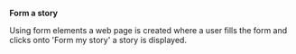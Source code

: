 
**********************Form a story**********************

Using form elements a web page is created where a user fills the form and clicks onto 'Form my story' a story is displayed.




